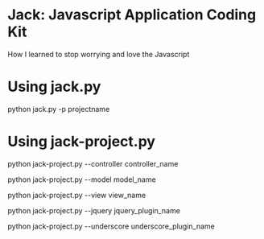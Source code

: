 # Jack: Javascript Application Coding Kit

How I learned to stop worrying and love the Javascript

# Using jack.py
python jack.py -p projectname

# Using jack-project.py
python jack-project.py --controller controller_name

python jack-project.py --model model_name

python jack-project.py --view view_name

python jack-project.py --jquery jquery_plugin_name

python jack-project.py --underscore underscore_plugin_name

